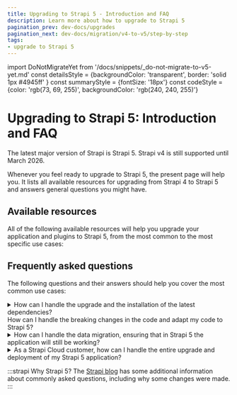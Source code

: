 ```yaml
---
title: Upgrading to Strapi 5 - Introduction and FAQ
description: Learn more about how to upgrade to Strapi 5
pagination_prev: dev-docs/upgrades
pagination_next: dev-docs/migration/v4-to-v5/step-by-step
tags:
- upgrade to Strapi 5
---
```


import DoNotMigrateYet from '/docs/snippets/_do-not-migrate-to-v5-yet.md'
const detailsStyle = {backgroundColor: 'transparent', border: 'solid 1px #4945ff' }
const summaryStyle = {fontSize: '18px'}
const codeStyle = {color: 'rgb(73, 69, 255)', backgroundColor: 'rgb(240, 240, 255)'}

# Upgrading to Strapi 5: Introduction and FAQ

The latest major version of Strapi is Strapi 5. Strapi v4 is still supported until March 2026.

Whenever you feel ready to upgrade to Strapi 5, the present page will help you. It lists all available resources for upgrading from Strapi 4 to Strapi 5 and answers general questions you might have.

## Available resources

All of the following available resources will help you upgrade your application and plugins to Strapi 5, from the most common to the most specific use cases:

<CustomDocCard emoji="1️⃣" title="Step-by-step guide" description="Read this guide first to get an overview of the upgrade process." link="/dev-docs/migration/v4-to-v5/step-by-step" />
<CustomDocCard emoji="2️⃣" title="Upgrade tool reference" description="Learn more about how the upgrade tool can automatically migrate some parts of your Strapi v4 application to Strapi 5." link="/dev-docs/upgrade-tool" />
<CustomDocCard emoji="3️⃣" title="Breaking changes list" description="Read more about the differences between Strapi v4 and v5, the resulting breaking changes, and how to handle them manually or with the help of the codemods provided with the upgrade tool." link="/dev-docs/migration/v4-to-v5/breaking-changes" />
<CustomDocCard emoji="4️⃣" title="Specific resources" description="Handle specific use cases such as the deprecation of the Entity Service API in favor of the new Document Service API, the plugins migration, and the deprecation of the helper-plugin." link="/dev-docs/migration/v4-to-v5/additional-resources/introduction" />

## Frequently asked questions

The following questions and their answers should help you cover the most common use cases:

<details style={detailsStyle}>
<summary style={summaryStyle}>How can I handle the upgrade and the installation of the latest dependencies?<br/>How can I handle the breaking changes in the code and adapt my code to Strapi 5?</summary>

Strapi provides an [upgrade tool](/dev-docs/upgrade-tool) to ease the process. The upgrade tool is a command line tool with some commands that handle the upgrade of the dependencies and the execution of **codemods** <Codemods/>.

Follow the <a href="/dev-docs/migration/v4-to-v5/step-by-step">step-by-step guide</a> to learn how to use this tool in the context of upgrading to Strapi 5.

Strapi 5 docs also provide a [complete breaking changes database](/dev-docs/migration/v4-to-v5/breaking-changes) and [dedicated resources](/dev-docs/migration/v4-to-v5/additional-resources/introduction) to cover specific use cases.

</details>

<details style={detailsStyle}>
<summary style={summaryStyle}>How can I handle the data migration, ensuring that in Strapi 5 the application will still be working?</summary>
<p>Strapi 5 integrates a series of data migration scripts that are run once the application starts for the first time in Strapi 5.</p>
<p>However, please <strong>always backup your database</strong> (found at <code style={codeStyle}>.tmp/data.db</code> by default if using a SQL database) before performing any upgrade, as instructed in the <a href="/dev-docs/migration/v4-to-v5/step-by-step">step-by-step guide</a>.</p>
</details>

<details style={detailsStyle}>
<summary style={summaryStyle}>As a Strapi Cloud customer, how can I handle the entire upgrade and deployment of my Strapi 5 application?</summary>

1. [Create a backup](/cloud/projects/settings#backups) and update your code locally, following the <a href="/dev-docs/migration/v4-to-v5/step-by-step">step-by-step guide</a>.
2. Run the `yarn deploy` or `npm run deploy` commands from the [Cloud CLI](/cloud/cli/cloud-cli).<br/>

Strapi Cloud will deploy the updated code in Strapi 5 and will automatically run the data migration script.

</details>

:::strapi Why Strapi 5?
The [Strapi blog](https://strapi.io/blog/commonly-asked-questions-transitioning-from-strapi-4-to-strapi-5) has some additional information about commonly asked questions, including why some changes were made.
:::
